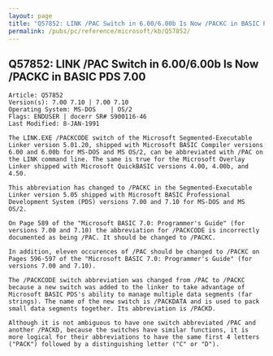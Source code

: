 ```yaml
---
layout: page
title: "Q57852: LINK /PAC Switch in 6.00/6.00b Is Now /PACKC in BASIC PDS 7.00"
permalink: /pubs/pc/reference/microsoft/kb/Q57852/
---
```


## Q57852: LINK /PAC Switch in 6.00/6.00b Is Now /PACKC in BASIC PDS 7.00

	Article: Q57852
	Version(s): 7.00 7.10 | 7.00 7.10
	Operating System: MS-DOS    | OS/2
	Flags: ENDUSER | docerr SR# S900116-46
	Last Modified: 8-JAN-1991
	
	The LINK.EXE /PACKCODE switch of the Microsoft Segmented-Executable
	Linker version 5.01.20, shipped with Microsoft BASIC Compiler versions
	6.00 and 6.00b for MS-DOS and MS OS/2, can be abbreviated with /PAC on
	the LINK command line. The same is true for the Microsoft Overlay
	Linker shipped with Microsoft QuickBASIC versions 4.00, 4.00b, and
	4.50.
	
	This abbreviation has changed to /PACKC in the Segmented-Executable
	Linker version 5.05 shipped with Microsoft BASIC Professional
	Development System (PDS) versions 7.00 and 7.10 for MS-DOS and MS
	OS/2.
	
	On Page 589 of the "Microsoft BASIC 7.0: Programmer's Guide" (for
	versions 7.00 and 7.10) the abbreviation for /PACKCODE is incorrectly
	documented as being /PAC. It should be changed to /PACKC.
	
	In addition, eleven occurences of /PAC should be changed to /PACKC on
	Pages 596-597 of the "Microsoft BASIC 7.0: Programmer's Guide" (for
	versions 7.00 and 7.10).
	
	The /PACKCODE switch abbreviation was changed from /PAC to /PACKC
	because a new switch was added to the linker to take advantage of
	Microsoft BASIC PDS's ability to manage multiple data segments (far
	strings). The name of the new switch is /PACKDATA and is used to pack
	small data segments together. Its abbreviation is /PACKD.
	
	Although it is not ambiguous to have one switch abbreviated /PAC and
	another /PACKD, because the switches have similar functions, it is
	more logical for their abbreviations to have the same first 4 letters
	("PACK") followed by a distinguishing letter ("C" or "D").
